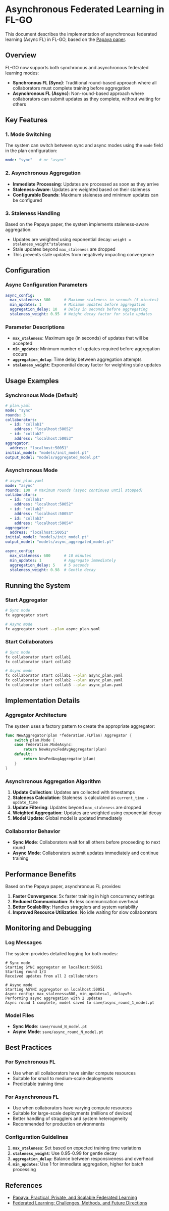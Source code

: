 # Asynchronous Federated Learning in FL-GO

This document describes the implementation of asynchronous federated learning (Async FL) in FL-GO, based on the [Papaya paper](https://arxiv.org/abs/2111.04877).

## Overview

FL-GO now supports both synchronous and asynchronous federated learning modes:

- **Synchronous FL (Sync)**: Traditional round-based approach where all collaborators must complete training before aggregation
- **Asynchronous FL (Async)**: Non-round-based approach where collaborators can submit updates as they complete, without waiting for others

## Key Features

### 1. Mode Switching
The system can switch between sync and async modes using the `mode` field in the plan configuration:

```yaml
mode: "sync"   # or "async"
```

### 2. Asynchronous Aggregation
- **Immediate Processing**: Updates are processed as soon as they arrive
- **Staleness-Aware**: Updates are weighted based on their staleness
- **Configurable Bounds**: Maximum staleness and minimum updates can be configured

### 3. Staleness Handling
Based on the Papaya paper, the system implements staleness-aware aggregation:
- Updates are weighted using exponential decay: `weight = staleness_weight^staleness`
- Stale updates beyond `max_staleness` are dropped
- This prevents stale updates from negatively impacting convergence

## Configuration

### Async Configuration Parameters

```yaml
async_config:
  max_staleness: 300      # Maximum staleness in seconds (5 minutes)
  min_updates: 1          # Minimum updates before aggregation
  aggregation_delay: 10   # Delay in seconds before aggregating
  staleness_weight: 0.95  # Weight decay factor for stale updates
```

### Parameter Descriptions

- **`max_staleness`**: Maximum age (in seconds) of updates that will be accepted
- **`min_updates`**: Minimum number of updates required before aggregation occurs
- **`aggregation_delay`**: Time delay between aggregation attempts
- **`staleness_weight`**: Exponential decay factor for weighting stale updates

## Usage Examples

### Synchronous Mode (Default)

```yaml
# plan.yaml
mode: "sync"
rounds: 3
collaborators:
  - id: "collab1"
    address: "localhost:50052"
  - id: "collab2"
    address: "localhost:50053"
aggregator:
  address: "localhost:50051"
initial_model: "models/init_model.pt"
output_model: "models/aggregated_model.pt"
```

### Asynchronous Mode

```yaml
# async_plan.yaml
mode: "async"
rounds: 100  # Maximum rounds (async continues until stopped)
collaborators:
  - id: "collab1"
    address: "localhost:50052"
  - id: "collab2"
    address: "localhost:50053"
  - id: "collab3"
    address: "localhost:50054"
aggregator:
  address: "localhost:50051"
initial_model: "models/init_model.pt"
output_model: "models/async_aggregated_model.pt"

async_config:
  max_staleness: 600      # 10 minutes
  min_updates: 1          # Aggregate immediately
  aggregation_delay: 5    # 5 seconds
  staleness_weight: 0.98  # Gentle decay
```

## Running the System

### Start Aggregator

```bash
# Sync mode
fx aggregator start

# Async mode
fx aggregator start --plan async_plan.yaml
```

### Start Collaborators

```bash
# Sync mode
fx collaborator start collab1
fx collaborator start collab2

# Async mode
fx collaborator start collab1 --plan async_plan.yaml
fx collaborator start collab2 --plan async_plan.yaml
fx collaborator start collab3 --plan async_plan.yaml
```

## Implementation Details

### Aggregator Architecture

The system uses a factory pattern to create the appropriate aggregator:

```go
func NewAggregator(plan *federation.FLPlan) Aggregator {
    switch plan.Mode {
    case federation.ModeAsync:
        return NewAsyncFedAvgAggregator(plan)
    default:
        return NewFedAvgAggregator(plan)
    }
}
```

### Asynchronous Aggregation Algorithm

1. **Update Collection**: Updates are collected with timestamps
2. **Staleness Calculation**: Staleness is calculated as `current_time - update_time`
3. **Update Filtering**: Updates beyond `max_staleness` are dropped
4. **Weighted Aggregation**: Updates are weighted using exponential decay
5. **Model Update**: Global model is updated immediately

### Collaborator Behavior

- **Sync Mode**: Collaborators wait for all others before proceeding to next round
- **Async Mode**: Collaborators submit updates immediately and continue training

## Performance Benefits

Based on the Papaya paper, asynchronous FL provides:

1. **Faster Convergence**: 5x faster training in high concurrency settings
2. **Reduced Communication**: 8x less communication overhead
3. **Better Scalability**: Handles stragglers and system variability
4. **Improved Resource Utilization**: No idle waiting for slow collaborators

## Monitoring and Debugging

### Log Messages

The system provides detailed logging for both modes:

```
# Sync mode
Starting SYNC aggregator on localhost:50051
Starting round 1/3
Received updates from all 2 collaborators

# Async mode
Starting ASYNC aggregator on localhost:50051
Async config: max_staleness=600, min_updates=1, delay=5s
Performing async aggregation with 2 updates
Async round 1 complete, model saved to save/async_round_1_model.pt
```

### Model Files

- **Sync Mode**: `save/round_N_model.pt`
- **Async Mode**: `save/async_round_N_model.pt`

## Best Practices

### For Synchronous FL
- Use when all collaborators have similar compute resources
- Suitable for small to medium-scale deployments
- Predictable training time

### For Asynchronous FL
- Use when collaborators have varying compute resources
- Suitable for large-scale deployments (millions of devices)
- Better handling of stragglers and system heterogeneity
- Recommended for production environments

### Configuration Guidelines

1. **`max_staleness`**: Set based on expected training time variations
2. **`staleness_weight`**: Use 0.95-0.99 for gentle decay
3. **`aggregation_delay`**: Balance between responsiveness and overhead
4. **`min_updates`**: Use 1 for immediate aggregation, higher for batch processing

## References

- [Papaya: Practical, Private, and Scalable Federated Learning](https://arxiv.org/abs/2111.04877)
- [Federated Learning: Challenges, Methods, and Future Directions](https://arxiv.org/abs/1908.07873)
